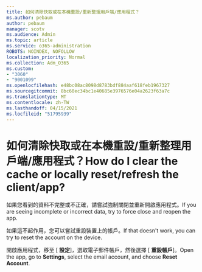 ```yaml
---
title: 如何清除快取或在本機重設/重新整理用戶端/應用程式？
ms.author: pebaum
author: pebaum
manager: scotv
ms.audience: Admin
ms.topic: article
ms.service: o365-administration
ROBOTS: NOINDEX, NOFOLLOW
localization_priority: Normal
ms.collection: Adm_O365
ms.custom:
- "3060"
- "9001099"
ms.openlocfilehash: e48bc08ac8098d8783bdf884aaf618feb1967327
ms.sourcegitcommit: 8bc60ec34bc1e40685e3976576e04a2623f63a7c
ms.translationtype: MT
ms.contentlocale: zh-TW
ms.lasthandoff: 04/15/2021
ms.locfileid: "51795939"
---
```

# <a name="how-do-i-clear-the-cache-or-locally-resetrefresh-the-clientapp"></a><span data-ttu-id="1c8d0-102">如何清除快取或在本機重設/重新整理用戶端/應用程式？</span><span class="sxs-lookup"><span data-stu-id="1c8d0-102">How do I clear the cache or locally reset/refresh the client/app?</span></span>

<span data-ttu-id="1c8d0-103">如果您看到的資料不完整或不正確，請嘗試強制關閉並重新開啟應用程式。</span><span class="sxs-lookup"><span data-stu-id="1c8d0-103">If you are seeing incomplete or incorrect data, try to force close and reopen the app.</span></span>  

<span data-ttu-id="1c8d0-104">如果這不起作用，您可以嘗試重設裝置上的帳戶。</span><span class="sxs-lookup"><span data-stu-id="1c8d0-104">If that doesn't work, you can try to reset the account on the device.</span></span>
 
<span data-ttu-id="1c8d0-105">開啟應用程式，移至 [ **設定**]，選取電子郵件帳戶，然後選擇 [ **重設帳戶**]。</span><span class="sxs-lookup"><span data-stu-id="1c8d0-105">Open the app, go to **Settings**, select the email account, and choose **Reset Account**.</span></span>